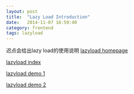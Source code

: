 ```yaml
---
layout: post
title:  "Lazy Load Introduction"
date:   2014-11-07 16:59:40
category: frontend
tags: lazyload
---
```



迟点会给出lazy load的使用说明
[lazyload homepage][lazyloadHome]

[lazyload index][lazyloadindex]

[lazyload demo 1][demo1]

[lazyload demo 2][demo2]


[lazyloadHome]:http://www.appelsiini.net/projects/lazyload
[lazyloadindex]:http://cody1991.github.io/onlineTest/lazyload/index.html
[demo1]:http://cody1991.github.io/onlineTest/lazyload/demo1.html
[demo2]:http://cody1991.github.io/onlineTest/lazyload/demo2.html
